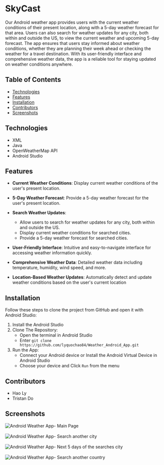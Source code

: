 
# SkyCast
Our Android weather app provides users with the current weather conditions of their present location, along with a 5-day weather forecast for that area. Users can also search for weather updates for any city, both within and outside the US, to view the current weather and upcoming 5-day forecast. The app ensures that users stay informed about weather conditions, whether they are planning their week ahead or checking the weather for a travel destination. With its user-friendly interface and comprehensive weather data, the app is a reliable tool for staying updated on weather conditions anywhere.

## Table of Contents
- [Technologies](#technologies)
- [Features](#features)
- [Installation](#installation)
- [Contributors](#contributors)
- [Screenshots](#screenshots)

## Technologies
- XML
- Java
- OpenWeatherMap API
- Android Studio

## Features
* **Current Weather Conditions**: Display current weather conditions of the user's present location.

* **5-Day Weather Forecast**: Provide a 5-day weather forecast for the user's present location.

* **Search Weather Updates**:
  - Allow users to search for weather updates for any city, both within and outside the US.
  - Display current weather conditions for searched cities.
  - Provide a 5-day weather forecast for searched cities.

* **User-Friendly Interface**: Intuitive and easy-to-navigate interface for accessing weather information quickly.

* **Comprehensive Weather Data**: Detailed weather data including temperature, humidity, wind speed, and more.

* **Location-Based Weather Updates**: Automatically detect and update weather conditions based on the user's current location

## Installation
Follow these steps to clone the project from GitHub and open it with Android Studio:
1.  Install the Android Studio
2.  Clone The Repository:
    - Open the terminal in Android Studio 
    - Enter ```git clone https://github.com/lyquochao84/Weather_Android_App.git```
3. Run the App:
    - Connect your Android device or Install the Android Virtual Device in Android Studio
    - Choose your device and Click `Run` from the menu

## Contributors
- Hao Ly
- Tristan Do

## Screenshots
![Android Weather App- Main Page](https://github.com/user-attachments/assets/2f96dcb8-10c4-4cd3-ad97-bef26984ac91)
<br/>
<br/>
![Android Weather App- Search another city](https://github.com/user-attachments/assets/2c3b198a-d93f-45fe-a703-c4635bbf27d9)
<br/>
<br/>
![Android Weather App- Next 5 days of the searches city](https://github.com/user-attachments/assets/1ff43bd7-2db7-48a7-ad79-bc66b1db61eb)
<br/>
<br/>
![Android Weather App- Search another country](https://github.com/user-attachments/assets/6db4e085-023a-4a5e-ac40-8ab1784a3939)



